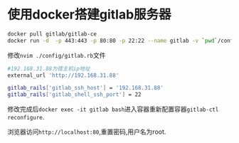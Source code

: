 #  使用docker搭建gitlab服务器

```bash
docker pull gitlab/gitlab-ce
docker run -d  -p 443:443 -p 80:80 -p 22:22 --name gitlab -v `pwd`/config:/etc/gitlab -v `pwd`/logs:/var/log/gitlab -v `pwd`/data:/var/opt/gitlab gitlab/gitlab-ce
```

修改`nvim ./config/gitlab.rb`文件

```bash
#192.168.31.88为宿主机ip地址
external_url 'http://192.168.31.88'

gitlab_rails['gitlab_ssh_host'] = '192.168.31.88'
gitlab_rails['gitlab_shell_ssh_port'] = 22
```

修改完成后`docker exec -it gitlab bash`进入容器重新配置容器`gitlab-ctl reconfigure`.

浏览器访问`http://localhost:80`,重置密码,用户名为root.

